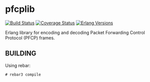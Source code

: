 pfcplib
=======
[![Build Status][travis badge]][travis]
[![Coverage Status][coveralls badge]][coveralls]
[![Erlang Versions][erlang version badge]][travis]

Erlang library for encoding and decoding Packet Forwarding Control Protocol (PFCP) frames.

BUILDING
--------

Using rebar:

    # rebar3 compile

<!-- Badges -->
[travis]: https://travis-ci.org/travelping/pfcplib
[travis badge]: https://img.shields.io/travis/travelping/pfcplib/master.svg?style=flat-square
[coveralls]: https://coveralls.io/github/travelping/pfcplib
[coveralls badge]: https://img.shields.io/coveralls/travelping/pfcplib/master.svg?style=flat-square
[erlang version badge]: https://img.shields.io/badge/erlang-R20.0%20to%2020.1-blue.svg?style=flat-square
